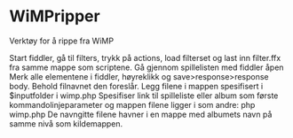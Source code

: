WiMPripper
==========

Verktøy for å rippe fra WiMP

Start fiddler, gå til filters, trykk på actions, load filterset og last inn filter.ffx fra samme mappe som scriptene.
Gå gjennom spillelisten med fiddler åpen
Merk alle elementene i fiddler, høyreklikk og save>response>response body. Behold filnavnet den foreslår.
Legg filene i mappen spesifisert i $inputfolder i wimp.php
Spesifiser link til spilleliste eller album som første kommandolinjeparameter og mappen filene ligger i som andre:
php wimp.php <link> <mappe>
De navngitte filene havner i en mappe med albumets navn på samme nivå som kildemappen.